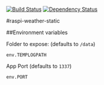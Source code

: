 [![Build Status](https://travis-ci.org/robertkowalski/raspi-temp-webservice-static.png?branch=master)](https://travis-ci.org/robertkowalski/raspi-weather-webservice-static)
[![Dependency Status](https://gemnasium.com/robertkowalski/raspi-temp-webservice-static.png)](https://gemnasium.com/robertkowalski/raspi-weather-webservice-static)

#raspi-weather-static

##Environment variables

Folder to expose: (defaults to `/data`)
```
env.TEMPLOGPATH
```

App Port (defaults to `1337`)
```
env.PORT
```